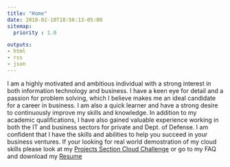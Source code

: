 ```yaml
---
title: "Home"
date: 2018-02-10T18:56:13-05:00
sitemap:
  priority : 1.0

outputs:
- html
- rss
- json
---
```

I am a highly motivated and ambitious individual with a strong interest in both information technology and business. I have a keen eye for detail and a passion for problem solving, which I believe makes me an ideal candidate for a career in business. I am also a quick learner and have a strong desire to continuously improve my skills and knowledge. In addition to my academic qualifications, I have also gained valuable experience working in both the IT and business sectors for private and Dept. of Defense. I am confident that I have the skills and abilities to help you succeed in your business ventures.  If your looking for real world demostration of my cloud skills please look at my [Projects Section Cloud Challenge](/projects/creations/cloud-resume-challenge.html) or go to my FAQ and download my [Resume](/blog/resume-faq.html)
